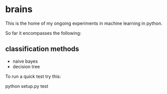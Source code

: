 # brains
This is the home of my ongoing experiments in machine learning in
python.

So far it encompasses the following:

## classification methods
* naive bayes
* decision tree

To run a quick test try this:

python setup.py test
